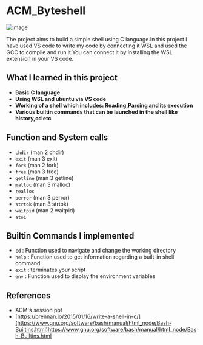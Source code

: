 # ACM_Byteshell 
![image](https://github.com/AaditGoel/ACM_Byteshell/assets/101339161/21fc40d3-8e1e-44c2-b6b8-e787010267b0)


The project aims to build a simple shell using C language.In this project I have used VS code to write my code by connecting it WSL and used the GCC to compile and run it.You can connect it by installing the WSL extension in your VS code.

## What I learned in this project

* **Basic C language**
* **Using WSL and ubuntu via VS code**
* **Working of a shell which includes: Reading,Parsing and its execution**
* **Various builtin commands that can be launched in the shell like history,cd etc**

## Function and System calls

* ```chdir``` (man 2 chdir)
* ```exit``` (man 3 exit)
* ```fork``` (man 2 fork)
* ```free``` (man 3 free)
* ```getline``` (man 3 getline)
* ```malloc``` (man 3 malloc)
* ```realloc```
* ```perror``` (man 3 perror)
* ```strtok``` (man 3 strtok)
* ```waitpid``` (man 2 waitpid)
*  ```atoi```
## Builtin Commands I implemented

* ```cd``` : Function used to navigate and change the working directory
* ```help``` : Function used to get information regarding a built-in shell command 
* ```exit``` : terminates your script
* ```env``` : Function used to display the environment variables

## References
* ACM's session ppt
* [https://brennan.io/2015/01/16/write-a-shell-in-c/](https://www.gnu.org/software/bash/manual/html_node/Bash-Builtins.html)https://www.gnu.org/software/bash/manual/html_node/Bash-Builtins.html
